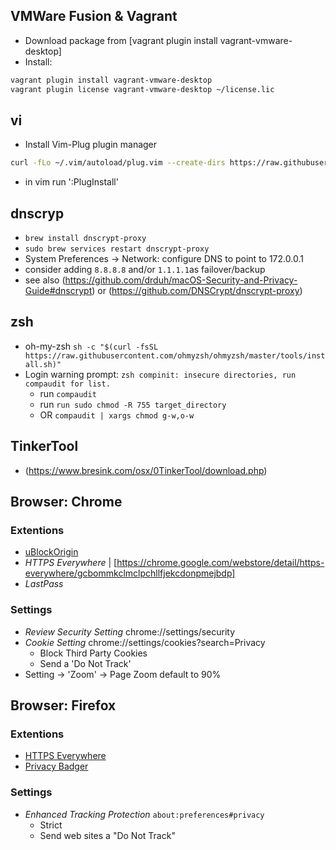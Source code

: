 
## VMWare Fusion & Vagrant
* Download package from [vagrant plugin install vagrant-vmware-desktop]
* Install:
```sh
vagrant plugin install vagrant-vmware-desktop
vagrant plugin license vagrant-vmware-desktop ~/license.lic
```

## vi
* Install Vim-Plug plugin manager
```bash
curl -fLo ~/.vim/autoload/plug.vim --create-dirs https://raw.githubusercontent.com/junegunn/vim-plug/master/plug.vim
```
* in vim run ':PlugInstall'

## dnscryp
* `brew install dnscrypt-proxy`
* `sudo brew services restart dnscrypt-proxy`
* System Preferences -> Network: configure DNS to point to 172.0.0.1
* consider adding `8.8.8.8` and/or `1.1.1.1`as failover/backup
* see also (https://github.com/drduh/macOS-Security-and-Privacy-Guide#dnscrypt) or (https://github.com/DNSCrypt/dnscrypt-proxy)

## zsh
* oh-my-zsh `sh -c "$(curl -fsSL https://raw.githubusercontent.com/ohmyzsh/ohmyzsh/master/tools/install.sh)"`
* Login warning prompt: `zsh compinit: insecure directories, run compaudit for list.`
  * run `compaudit`
  * run `run sudo chmod -R 755 target_directory`
  * OR `compaudit | xargs chmod g-w,o-w`

## TinkerTool
* (https://www.bresink.com/osx/0TinkerTool/download.php)

## Browser: Chrome
### Extentions
* [uBlockOrigin](https://chrome.google.com/webstore/detail/ublock-origin/cjpalhdlnbpafiamejdnhcphjbkeiagm)
* _HTTPS Everywhere_ | [https://chrome.google.com/webstore/detail/https-everywhere/gcbommkclmclpchllfjekcdonpmejbdp]
* _LastPass_ 

### Settings

* _Review Security Setting_ chrome://settings/security
* _Cookie Setting_ chrome://settings/cookies?search=Privacy
	* Block Third Party Cookies
	* Send a 'Do Not Track'
* Setting -> 'Zoom' -> Page Zoom default to 90%

## Browser: Firefox

### Extentions
* [HTTPS Everywhere](https://www.eff.org/https-everywhere)
* [Privacy Badger](https://www.eff.org/privacybadger)

### Settings
* _Enhanced Tracking Protection_ `about:preferences#privacy`
	* Strict
	* Send web sites a "Do Not Track" 

